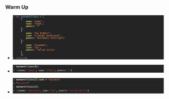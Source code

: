 ### Warm Up

* ![First Element](images/ss_js12.png)

* ![Second Element](images/ss_js13.png)

* ![Update](images/ss_js14.png)
